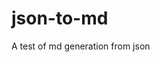 # json-to-md
A test of md generation from json

<!-- MARKDOWN-AUTO-DOCS:START (JSON_TO_HTML_TABLE:src=../data.json) -->
<!-- MARKDOWN-AUTO-DOCS:END -->
